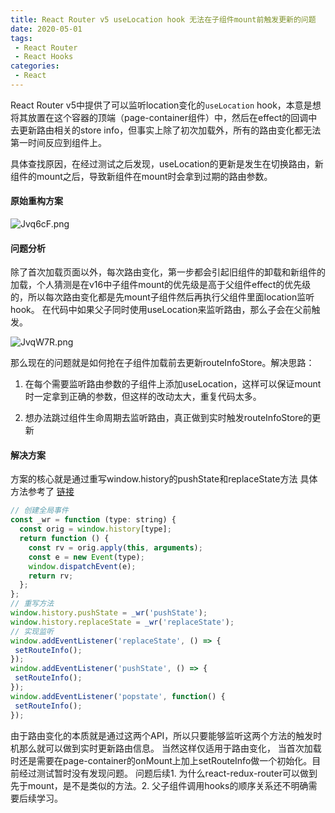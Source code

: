 ```yaml
---
title: React Router v5 useLocation hook 无法在子组件mount前触发更新的问题
date: 2020-05-01
tags:
 - React Router
 - React Hooks
categories:
 - React
---
```


React Router v5中提供了可以监听location变化的`useLocation` hook，本意是想将其放置在这个容器的顶端（page-container组件）中，然后在effect的回调中去更新路由相关的store info，但事实上除了初次加载外，所有的路由变化都无法第一时间反应到组件上。

<!-- more -->

具体查找原因，在经过测试之后发现，useLocation的更新是发生在切换路由，新组件的mount之后，导致新组件在mount时会拿到过期的路由参数。

#### 原始重构方案

![Jvq6cF.png](https://s1.ax1x.com/2020/05/02/Jvq6cF.png)

#### 问题分析

除了首次加载页面以外，每次路由变化，第一步都会引起旧组件的卸载和新组件的加载，个人猜测是在v16中子组件mount的优先级是高于父组件effect的优先级的，所以每次路由变化都是先mount子组件然后再执行父组件里面location监听hook。 在代码中如果父子同时使用useLocation来监听路由，那么子会在父前触发。

![JvqW7R.png](https://s1.ax1x.com/2020/05/02/JvqW7R.png)

那么现在的问题就是如何抢在子组件加载前去更新routeInfoStore。解决思路：

1. 在每个需要监听路由参数的子组件上添加useLocation，这样可以保证mount时一定拿到正确的参数，但这样的改动太大，重复代码太多。

2. 想办法跳过组件生命周期去监听路由，真正做到实时触发routeInfoStore的更新

#### 解决方案

方案的核心就是通过重写window.history的pushState和replaceState方法 具体方法参考了 [链接](https://juejin.im/post/5e85cb8151882573c66cf63f?utm_source=gold_browser_extension#heading-11)

```javascript
// 创建全局事件
const _wr = function (type: string) {
  const orig = window.history[type];
  return function () {
    const rv = orig.apply(this, arguments);
    const e = new Event(type);
    window.dispatchEvent(e);
    return rv;
  };
};
// 重写方法
window.history.pushState = _wr('pushState');
window.history.replaceState = _wr('replaceState');
// 实现监听
window.addEventListener('replaceState', () => {
 setRouteInfo();
});
window.addEventListener('pushState', () => {
 setRouteInfo();
});
window.addEventListener('popstate', function() {
 setRouteInfo();
});
```

由于路由变化的本质就是通过这两个API，所以只要能够监听这两个方法的触发时机那么就可以做到实时更新路由信息。 当然这样仅适用于路由变化， 当首次加载时还是需要在page-container的onMount上加上setRouteInfo做一个初始化。目前经过测试暂时没有发现问题。
问题后续1. 为什么react-redux-router可以做到先于mount，是不是类似的方法。2. 父子组件调用hooks的顺序关系还不明确需要后续学习。
